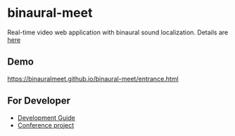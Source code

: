 # binaural-meet
Real-time video web application with binaural sound localization.
Details are [here](https://scrapbox.io/binaural-meet/)

## Demo

https://binauralmeet.github.io/binaural-meet/entrance.html

## For Developer
- [Development Guide](./docs/DevelopmentGuide.md)
- [Conference project](./services/conference/README.md)

